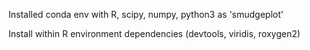 Installed conda env with R, scipy, numpy, python3 as 'smudgeplot'

Install within R environment dependencies (devtools, viridis, roxygen2)


